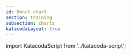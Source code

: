 ```yaml
---
id: Donut chart
section: training
subsection: charts
katacodaLayout: true
---
```


import KatacodaScript from '../katacoda-script';

<KatacodaScript katacodaId="react-charts/donut-chart" />
